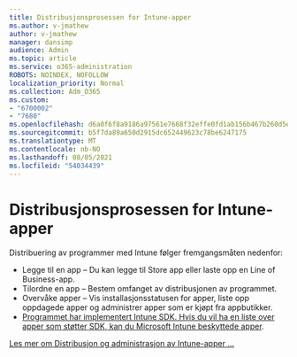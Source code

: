 ```yaml
---
title: Distribusjonsprosessen for Intune-apper
ms.author: v-jmathew
author: v-jmathew
manager: dansimp
audience: Admin
ms.topic: article
ms.service: o365-administration
ROBOTS: NOINDEX, NOFOLLOW
localization_priority: Normal
ms.collection: Adm_O365
ms.custom:
- "6700002"
- "7680"
ms.openlocfilehash: d6a0f6f8a9186a97561e7668f32effe0fd1ab156b467b260d5ebef5dbd6b9ff8
ms.sourcegitcommit: b5f7da89a650d2915dc652449623c78be6247175
ms.translationtype: MT
ms.contentlocale: nb-NO
ms.lasthandoff: 08/05/2021
ms.locfileid: "54034439"
---
```

# <a name="intune-app-deployment-process"></a>Distribusjonsprosessen for Intune-apper

Distribuering av programmer med Intune følger fremgangsmåten nedenfor:

- Legge til en app – Du kan legge til Store app eller laste opp en Line of Business-app.
- Tilordne en app – Bestem omfanget av distribusjonen av programmet.
- Overvåke apper – Vis installasjonsstatusen for apper, liste opp oppdagede apper og administrer apper som er kjøpt fra appbutikker.
- [Programmet har implementert Intune SDK. Hvis du vil ha en liste over apper som støtter SDK, kan du Microsoft Intune beskyttede apper](https://docs.microsoft.com/mem/intune/apps/apps-supported-intune-apps).

[Les mer om Distribusjon og administrasjon av Intune-apper ...](https://docs.microsoft.com/mem/intune/apps/app-management)
